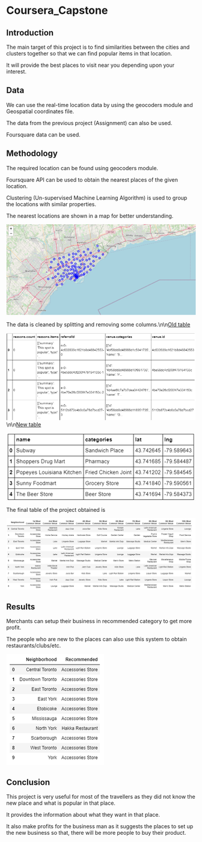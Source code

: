 # Coursera_Capstone

## Introduction

The main target of this project is to find similarities between the cities and clusters together so that we can find popular items in that location.

It will provide the best places to visit near you depending upon your interest.

## Data

We can use the real-time location data by using the geocoders module and Geospatial coordinates file.

The data from the previous project (Assignment) can also be used.

Foursquare data can be used.

## Methodology

The required location can be found using geocoders module.

Foursquare API can be used to obtain the nearest places of the given location.

Clustering (Un-supervised Machine Learning Algorithm) is used to group the locations with  similar properties.

The nearest locations are shown in a map for better understanding.

<img src='https://raw.githubusercontent.com/dinesh99639/Coursera_Capstone/master/capstone_map.png'>

The data is cleaned by splitting and removing some columns.\n\n<u>Old table</u>

<img src='https://raw.githubusercontent.com/dinesh99639/Coursera_Capstone/master/capstone_oldtab.png'>\n\n<u>New table</u>

<img src='https://raw.githubusercontent.com/dinesh99639/Coursera_Capstone/master/capstone_newtab.png'>

The final table of the project obtained is 

<img src='https://raw.githubusercontent.com/dinesh99639/Coursera_Capstone/master/capstone_finaltab.png'>

## Results

Merchants can setup their business in recommended category to get more profit.

The people who are new to the places can also use this system to obtain restaurants/clubs/etc.

<img src='https://raw.githubusercontent.com/dinesh99639/Coursera_Capstone/master/capstone1.png'>

## Conclusion

This project is very useful for most of the travellers as they did not know the new place and what is popular in that place.

It provides the information about what they want in that place.

It also make profits for the business man as it suggests the places to set up the new business so that, there will be more people to buy their product.
